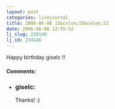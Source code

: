 ```yaml
---
layout: post
categories: livejournal
title: 2006-06-06 12&colon;55&colon;52
date: 2006-06-06 12:55:52
lj_slug: 234146
lj_id: 234146
---
```

Happy birthday giselc !!


<div id="comments"><h4>Comments:</h4><div class="lj-comments"><ul>
<li><h3>giselc: </h3>
<a id="comment-669"></a>
<p>Thanks! :)</p>
</li>
</ul></div></div>
